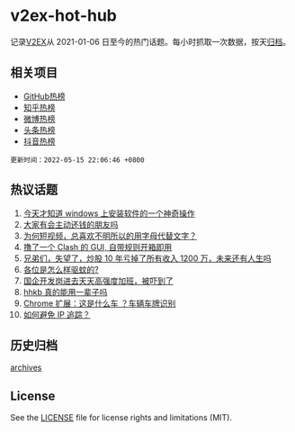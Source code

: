# v2ex-hot-hub

 记录[V2EX](https://www.v2ex.com/)从 2021-01-06 日至今的热门话题。每小时抓取一次数据，按天[归档](archives)。
 
 ## 相关项目

- [GitHub热榜](https://github.com/lonnyzhang423/github-hot-hub)
- [知乎热榜](https://github.com/lonnyzhang423/zhihu-hot-hub)
- [微博热榜](https://github.com/lonnyzhang423/weibo-hot-hub)
- [头条热榜](https://github.com/lonnyzhang423/toutiao-hot-hub)
- [抖音热榜](https://github.com/lonnyzhang423/douyin-hot-hub)


 `更新时间：2022-05-15 22:06:46 +0800`

## 热议话题

1. [今天才知道 windows 上安装软件的一个神奇操作](https://www.v2ex.com/t/852875)
1. [大家有会主动还钱的朋友吗](https://www.v2ex.com/t/852921)
1. [为何短视频，总喜欢不明所以的用字母代替文字？](https://www.v2ex.com/t/852866)
1. [撸了一个 Clash 的 GUI, 自带规则开箱即用](https://www.v2ex.com/t/852908)
1. [兄弟们，失望了，炒股 10 年亏掉了所有收入 1200 万，未来还有人生吗](https://www.v2ex.com/t/852971)
1. [各位是怎么样驱蚊的?](https://www.v2ex.com/t/852918)
1. [国企开发岗进去天天高强度加班，被吓到了](https://www.v2ex.com/t/852956)
1. [hhkb 真的能用一辈子吗](https://www.v2ex.com/t/852950)
1. [Chrome 扩展：这是什么车 ？车辆车牌识别](https://www.v2ex.com/t/852902)
1. [如何避免 IP 追踪？](https://www.v2ex.com/t/852966)

## 历史归档

[archives](archives)

## License

See the [LICENSE](LICENSE) file for license rights and limitations (MIT).
